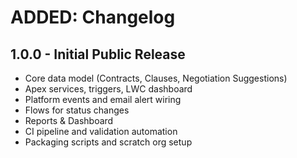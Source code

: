 # ADDED: Changelog

## 1.0.0 - Initial Public Release
- Core data model (Contracts, Clauses, Negotiation Suggestions)
- Apex services, triggers, LWC dashboard
- Platform events and email alert wiring
- Flows for status changes
- Reports & Dashboard
- CI pipeline and validation automation
- Packaging scripts and scratch org setup


